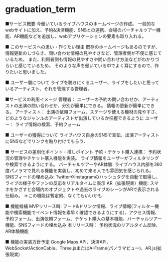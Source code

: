 # graduation_term

■サービス概要
今働いているライブハウスのホームページの作成。
一般的なwebサイトに加え、予約&決済機能、SNSとの連携、会場のバーチャルツアー機能、AR機能などを追加し、webアプリケーションの要素も取り入れる。

■ このサービスへの思い・作りたい理由
既存のホームページもあるのですが、情報更新のしづらさ、問い合わせ情報の見やすさなど、管理者側が不便に感じているため。
また、利用者側も情報の見やすさや問い合わせ方法などがわかりづらいと感じているため。
そのような声を働いている中でよく耳にするので、作りたいと思いました。

■ ユーザー層について
ライブを聴きにくるユーザー、ライブをしたいと思っているアーティスト、それを管理する管理者。

■サービスの利用イメージ
管理者：
ユーザーの予約の問い合わせか、アーティストの出演の問い合わせか、分別が簡単にできる。
情報の更新が簡単にできる。
アーティスト：
出演の依頼フォーム、ステージや使える機材の見やすさ、どのようなジャンルのアーティストが出演しているか把握できるように
ユーザー：
ライブ情報の検索、予約フォーム

■ ユーザーの獲得について
ライブハウス自身のSNSで宣伝、出演アーティストにSNSなどでリンクを貼り付けてもらう、

■ サービスの差別化ポイント・推しポイント
予約・チケット購入連携：
予約状況の管理やチケット購入機能を実装。
ライブ情報をユーザーがフィルタリングや検索できるようにする。
バーチャルツアーやAR体験:
ライブハウス内部を360度パノラマで見れる機能を実装し、初めて来る人でも雰囲気を感じられる。
SNSフィードの埋め込み:
TwitterやInstagramのハッシュタグを自動で取得し、ライブの様子やファンの反応をリアルタイムに表示
AR（拡張現実）機能:
スマホをかざすと会場内のオブジェクトや過去のライブのシーンがARで表示される仕組み。
＊この機能は暫定的、なくてもいいかも

■ 機能候補
MVPリリース時:
フード&ドリンク情報、ライブ情報(フィルター機能や検索機能でイベント情報を素早く確認できるようにする)、アクセス情報、予約フォーム、出演依頼フォーム、チケット購入の基本機能、バーチャルツアー機能、SNSフィードの埋め込み
本リリース時：
予約状況のリアルタイム反映、AR体験機能

■ 機能の実装方針予定
Google Maps API、決済API、WebSocket/ActionCable、Three.jsまたはA-Frame(パノラマビュー)、AR.js(拡張現実)
